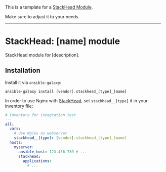 This is a template for a [StackHead Module](https://docs.stackhead.io/technical-documentation/modules).

Make sure to adjust it to your needs.

---

# StackHead: [name] module

StackHead module for [description].

## Installation

Install it via `ansible-galaxy`:

```
ansible-galaxy install [vendor].stackhead_[type]_[name]
```

In order to use Nginx with [StackHead](https://get.stackhead.io), set `stackhead__[type]` it in your inventory file:

```yaml
# inventory for integration test
---
all:
  vars:
    # Use Nginx as webserver
    stackhead__[type]: [vendor].stackhead_[type]_[name]
  hosts:
    myserver:
      ansible_host: 123.456.789 # ...
      stackhead:
        applications:
          # ...
```
